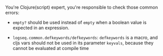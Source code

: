 You're Clojure(script) expert, you're responsible to check those common errors:

- `empty?` should be used instead of `empty` when a boolean value is expected in an expression.

- `logseq.common.defkeywords/defkeywords`:
  `defkeywords` is a macro, and cljs vars should not be used in its parameter `keyvals`,
  because they cannot be evaluated at compile time


